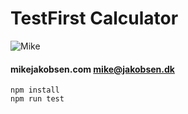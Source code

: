 # TestFirst Calculator

![Mike](http://www.mikejakobsen.com/mike.png)

#### mikejakobsen.com mike@jakobsen.dk

```
npm install
npm run test
```
